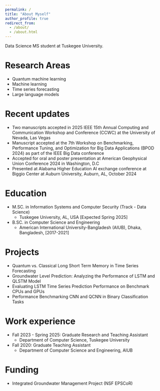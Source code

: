 ```yaml
---
permalink: /
title: "About Myself"
author_profile: true
redirect_from: 
  - /about/
  - /about.html
---
```


Data Science MS student at Tuskegee University.


Research Areas
======

* Quantum machine learning
* Machine learning
* Time series forecasting
* Large language models
  
Recent updates 
======
* Two manuscripts accepted in 2025 IEEE 15th Annual Computing and Communication Workshop and Conference (CCWC) at the University of Nevada, Las Vegas
* Manuscript accepted at the 7th Workshop on Benchmarking, Performance Tuning, and Optimization for Big Data Applications (BPOD 2024) as part of the IEEE Big Data conference
* Accepted for oral and poster presentation at American Geophysical Union Conference 2024 in Washington, D.C 
* Presented at Alabama Higher Education AI exchange conference at Biggio Center at Auburn University, Auburn, AL, October 2024

Education
======
* M.SC. in Information Systems and Computer Security (Track - Data Science)
	* Tuskegee University, AL, USA  [Expected Spring 2025]
* B.SC. in Computer Science and Engineering
	* American International University-Bangladesh (AIUB), Dhaka, Bangladesh, [2017-2021]

Projects
======

* Quantum vs. Classical Long Short Term Memory in Time Series Forecasting
* Groundwater Level Prediction: Analyzing the Performance of LSTM and QLSTM Model
* Evaluating LSTM Time Series Prediction Performance on Benchmark CPUs and GPUs
* Performance Benchmarking CNN and QCNN in Binary Classification Tasks


Work experience
======
* Fall 2023 - Spring 2025: Graduate Research and Teaching Assistant 
  * Department of Computer Science, Tuskegee University
* Fall 2020: Graduate Teaching Assistant 
  * Department of Computer Science and Engineering, AIUB
    
Funding
======
* Integrated Groundwater Management Project​ (NSF EPSCoR)
